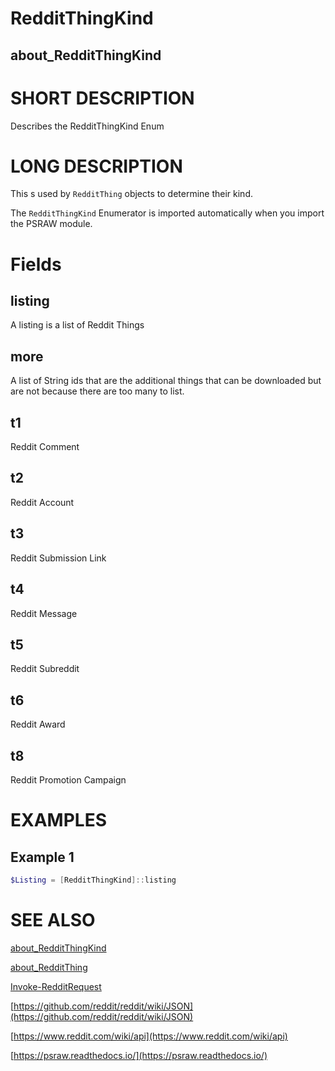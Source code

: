 # RedditThingKind
## about_RedditThingKind

# SHORT DESCRIPTION
Describes the RedditThingKind Enum

# LONG DESCRIPTION
This s used by `RedditThing` objects to determine their kind.

The `RedditThingKind` Enumerator is imported automatically when you import the PSRAW module.


# Fields
## listing
A listing is a list of Reddit Things

## more
A list of String ids that are the additional things that can be downloaded but are not because there are too many to list.

## t1
Reddit Comment

## t2
Reddit Account

## t3
Reddit Submission Link

## t4
Reddit Message

## t5
Reddit Subreddit

## t6
Reddit Award

## t8
Reddit Promotion Campaign


# EXAMPLES

## Example 1 

```powershell
$Listing = [RedditThingKind]::listing
```

# SEE ALSO

[about_RedditThingKind](https://psraw.readthedocs.io/en/latest/Module/about_RedditThingKind)

[about_RedditThing](https://psraw.readthedocs.io/en/latest/Module/about_RedditThing)

[Invoke-RedditRequest](https://psraw.readthedocs.io/en/latest/Module/Import-RedditRequest)

[https://github.com/reddit/reddit/wiki/JSON](https://github.com/reddit/reddit/wiki/JSON)

[https://www.reddit.com/wiki/api](https://www.reddit.com/wiki/api)

[https://psraw.readthedocs.io/](https://psraw.readthedocs.io/)
